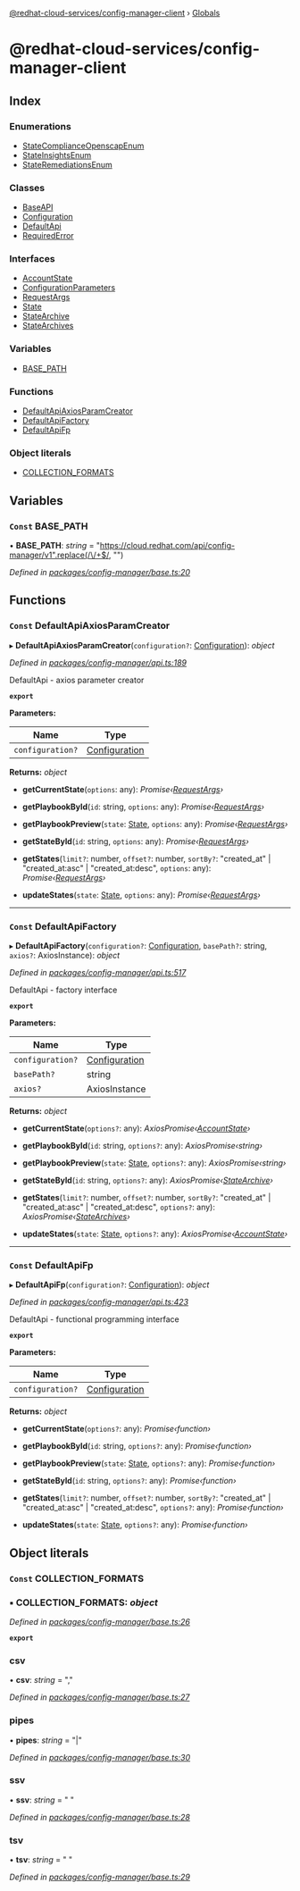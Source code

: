 [@redhat-cloud-services/config-manager-client](README.md) › [Globals](globals.md)

# @redhat-cloud-services/config-manager-client

## Index

### Enumerations

* [StateComplianceOpenscapEnum](enums/statecomplianceopenscapenum.md)
* [StateInsightsEnum](enums/stateinsightsenum.md)
* [StateRemediationsEnum](enums/stateremediationsenum.md)

### Classes

* [BaseAPI](classes/baseapi.md)
* [Configuration](classes/configuration.md)
* [DefaultApi](classes/defaultapi.md)
* [RequiredError](classes/requirederror.md)

### Interfaces

* [AccountState](interfaces/accountstate.md)
* [ConfigurationParameters](interfaces/configurationparameters.md)
* [RequestArgs](interfaces/requestargs.md)
* [State](interfaces/state.md)
* [StateArchive](interfaces/statearchive.md)
* [StateArchives](interfaces/statearchives.md)

### Variables

* [BASE_PATH](globals.md#const-base_path)

### Functions

* [DefaultApiAxiosParamCreator](globals.md#const-defaultapiaxiosparamcreator)
* [DefaultApiFactory](globals.md#const-defaultapifactory)
* [DefaultApiFp](globals.md#const-defaultapifp)

### Object literals

* [COLLECTION_FORMATS](globals.md#const-collection_formats)

## Variables

### `Const` BASE_PATH

• **BASE_PATH**: *string* = "https://cloud.redhat.com/api/config-manager/v1".replace(/\/+$/, "")

*Defined in [packages/config-manager/base.ts:20](https://github.com/fhlavac/javascript-clients/blob/master/packages/config-manager/base.ts#L20)*

## Functions

### `Const` DefaultApiAxiosParamCreator

▸ **DefaultApiAxiosParamCreator**(`configuration?`: [Configuration](classes/configuration.md)): *object*

*Defined in [packages/config-manager/api.ts:189](https://github.com/fhlavac/javascript-clients/blob/master/packages/config-manager/api.ts#L189)*

DefaultApi - axios parameter creator

**`export`** 

**Parameters:**

Name | Type |
------ | ------ |
`configuration?` | [Configuration](classes/configuration.md) |

**Returns:** *object*

* **getCurrentState**(`options`: any): *Promise‹[RequestArgs](interfaces/requestargs.md)›*

* **getPlaybookById**(`id`: string, `options`: any): *Promise‹[RequestArgs](interfaces/requestargs.md)›*

* **getPlaybookPreview**(`state`: [State](interfaces/state.md), `options`: any): *Promise‹[RequestArgs](interfaces/requestargs.md)›*

* **getStateById**(`id`: string, `options`: any): *Promise‹[RequestArgs](interfaces/requestargs.md)›*

* **getStates**(`limit?`: number, `offset?`: number, `sortBy?`: "created_at" | "created_at:asc" | "created_at:desc", `options`: any): *Promise‹[RequestArgs](interfaces/requestargs.md)›*

* **updateStates**(`state`: [State](interfaces/state.md), `options`: any): *Promise‹[RequestArgs](interfaces/requestargs.md)›*

___

### `Const` DefaultApiFactory

▸ **DefaultApiFactory**(`configuration?`: [Configuration](classes/configuration.md), `basePath?`: string, `axios?`: AxiosInstance): *object*

*Defined in [packages/config-manager/api.ts:517](https://github.com/fhlavac/javascript-clients/blob/master/packages/config-manager/api.ts#L517)*

DefaultApi - factory interface

**`export`** 

**Parameters:**

Name | Type |
------ | ------ |
`configuration?` | [Configuration](classes/configuration.md) |
`basePath?` | string |
`axios?` | AxiosInstance |

**Returns:** *object*

* **getCurrentState**(`options?`: any): *AxiosPromise‹[AccountState](interfaces/accountstate.md)›*

* **getPlaybookById**(`id`: string, `options?`: any): *AxiosPromise‹string›*

* **getPlaybookPreview**(`state`: [State](interfaces/state.md), `options?`: any): *AxiosPromise‹string›*

* **getStateById**(`id`: string, `options?`: any): *AxiosPromise‹[StateArchive](interfaces/statearchive.md)›*

* **getStates**(`limit?`: number, `offset?`: number, `sortBy?`: "created_at" | "created_at:asc" | "created_at:desc", `options?`: any): *AxiosPromise‹[StateArchives](interfaces/statearchives.md)›*

* **updateStates**(`state`: [State](interfaces/state.md), `options?`: any): *AxiosPromise‹[AccountState](interfaces/accountstate.md)›*

___

### `Const` DefaultApiFp

▸ **DefaultApiFp**(`configuration?`: [Configuration](classes/configuration.md)): *object*

*Defined in [packages/config-manager/api.ts:423](https://github.com/fhlavac/javascript-clients/blob/master/packages/config-manager/api.ts#L423)*

DefaultApi - functional programming interface

**`export`** 

**Parameters:**

Name | Type |
------ | ------ |
`configuration?` | [Configuration](classes/configuration.md) |

**Returns:** *object*

* **getCurrentState**(`options?`: any): *Promise‹function›*

* **getPlaybookById**(`id`: string, `options?`: any): *Promise‹function›*

* **getPlaybookPreview**(`state`: [State](interfaces/state.md), `options?`: any): *Promise‹function›*

* **getStateById**(`id`: string, `options?`: any): *Promise‹function›*

* **getStates**(`limit?`: number, `offset?`: number, `sortBy?`: "created_at" | "created_at:asc" | "created_at:desc", `options?`: any): *Promise‹function›*

* **updateStates**(`state`: [State](interfaces/state.md), `options?`: any): *Promise‹function›*

## Object literals

### `Const` COLLECTION_FORMATS

### ▪ **COLLECTION_FORMATS**: *object*

*Defined in [packages/config-manager/base.ts:26](https://github.com/fhlavac/javascript-clients/blob/master/packages/config-manager/base.ts#L26)*

**`export`** 

###  csv

• **csv**: *string* = ","

*Defined in [packages/config-manager/base.ts:27](https://github.com/fhlavac/javascript-clients/blob/master/packages/config-manager/base.ts#L27)*

###  pipes

• **pipes**: *string* = "|"

*Defined in [packages/config-manager/base.ts:30](https://github.com/fhlavac/javascript-clients/blob/master/packages/config-manager/base.ts#L30)*

###  ssv

• **ssv**: *string* = " "

*Defined in [packages/config-manager/base.ts:28](https://github.com/fhlavac/javascript-clients/blob/master/packages/config-manager/base.ts#L28)*

###  tsv

• **tsv**: *string* = "	"

*Defined in [packages/config-manager/base.ts:29](https://github.com/fhlavac/javascript-clients/blob/master/packages/config-manager/base.ts#L29)*
